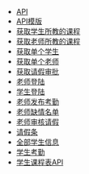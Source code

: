 <!--
 * @Author: hiddenSharp429 z404878860@163.com
 * @Date: 2024-07-02 01:07:48
 * @LastEditors: hiddenSharp429 z404878860@163.com
 * @LastEditTime: 2024-07-02 10:44:07
 * @FilePath: /Student Attendance System/docs/_sidebar.md
 * @Description: 
-->
* [API](API/APIInfo.md) 
* [API模版](API/API模版.md)
* [获取学生所教的课程](API/查询学生所选的课程API.md)
* [获取老师所教的课程](API/查询老师所教的课程API.md)
* [获取单个学生](API/获取单个学生API.md)
* [获取单个老师](API/获取单个老师API.md)
* [获取请假审批](API/获取请假审批API.md)
* [老师登陆](API/老师登录API.md)
* [学生登陆](API/学生登录API.md)
* [老师发布考勤](API/老师发布考勤API.md)
* [老师缺情名单](API/老师缺情名单API.md)
* [老师审核请假](API/老师审核请假API.md)
* [请假条](API/请假条API.md)
* [全部学生信息](API/全部学生信息API.md)
* [学生考勤](API/学生考勤API.md)
* [学生课程表API](API/学生课程表API.md)

